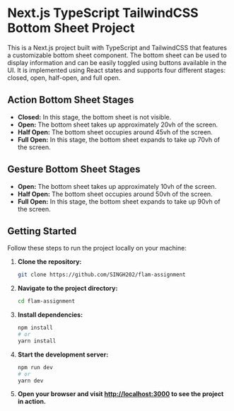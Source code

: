 # Next.js TypeScript TailwindCSS Bottom Sheet Project


This is a Next.js project built with TypeScript and TailwindCSS that features a customizable bottom sheet component. The bottom sheet can be used to display information and can be easily toggled using buttons available in the UI. It is implemented using React states and supports four different stages: closed, open, half-open, and full open.

## Action Bottom Sheet Stages

- **Closed:** In this stage, the bottom sheet is not visible.
- **Open:** The bottom sheet takes up approximately 20vh of the screen.
- **Half Open:** The bottom sheet occupies around 45vh of the screen.
- **Full Open:** In this stage, the bottom sheet expands to take up 70vh of the screen.

## Gesture Bottom Sheet Stages

- **Open:** The bottom sheet takes up approximately 10vh of the screen.
- **Half Open:** The bottom sheet occupies around 50vh of the screen.
- **Full Open:** In this stage, the bottom sheet expands to take up 90vh of the screen.

## Getting Started

Follow these steps to run the project locally on your machine:

1. **Clone the repository:**

   ```bash
   git clone https://github.com/SINGH202/flam-assignment
   ```

2. **Navigate to the project directory:**

   ```bash
   cd flam-assignment
   ```

3. **Install dependencies:**

   ```bash
   npm install
   # or
   yarn install
   ```

4. **Start the development server:**

   ```bash
   npm run dev
   # or
   yarn dev
   ```

5. **Open your browser and visit [http://localhost:3000](http://localhost:3000) to see the project in action.**


